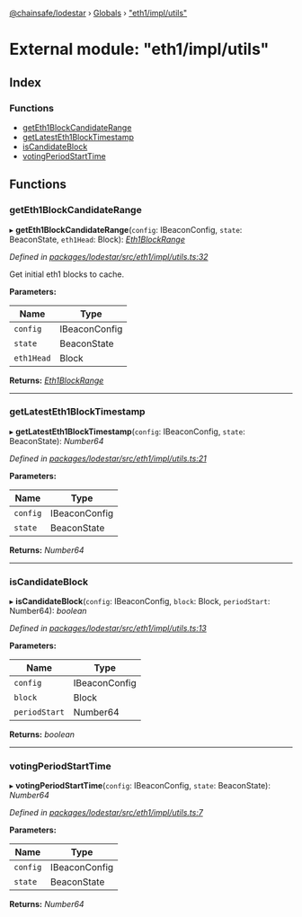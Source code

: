[@chainsafe/lodestar](../README.md) › [Globals](../globals.md) › ["eth1/impl/utils"](_eth1_impl_utils_.md)

# External module: "eth1/impl/utils"

## Index

### Functions

* [getEth1BlockCandidateRange](_eth1_impl_utils_.md#geteth1blockcandidaterange)
* [getLatestEth1BlockTimestamp](_eth1_impl_utils_.md#getlatesteth1blocktimestamp)
* [isCandidateBlock](_eth1_impl_utils_.md#iscandidateblock)
* [votingPeriodStartTime](_eth1_impl_utils_.md#votingperiodstarttime)

## Functions

###  getEth1BlockCandidateRange

▸ **getEth1BlockCandidateRange**(`config`: IBeaconConfig, `state`: BeaconState, `eth1Head`: Block): *[Eth1BlockRange](../interfaces/_eth1_interface_.eth1blockrange.md)*

*Defined in [packages/lodestar/src/eth1/impl/utils.ts:32](https://github.com/ChainSafe/lodestar/blob/0e426d2/packages/lodestar/src/eth1/impl/utils.ts#L32)*

Get initial eth1 blocks to cache.

**Parameters:**

Name | Type |
------ | ------ |
`config` | IBeaconConfig |
`state` | BeaconState |
`eth1Head` | Block |

**Returns:** *[Eth1BlockRange](../interfaces/_eth1_interface_.eth1blockrange.md)*

___

###  getLatestEth1BlockTimestamp

▸ **getLatestEth1BlockTimestamp**(`config`: IBeaconConfig, `state`: BeaconState): *Number64*

*Defined in [packages/lodestar/src/eth1/impl/utils.ts:21](https://github.com/ChainSafe/lodestar/blob/0e426d2/packages/lodestar/src/eth1/impl/utils.ts#L21)*

**Parameters:**

Name | Type |
------ | ------ |
`config` | IBeaconConfig |
`state` | BeaconState |

**Returns:** *Number64*

___

###  isCandidateBlock

▸ **isCandidateBlock**(`config`: IBeaconConfig, `block`: Block, `periodStart`: Number64): *boolean*

*Defined in [packages/lodestar/src/eth1/impl/utils.ts:13](https://github.com/ChainSafe/lodestar/blob/0e426d2/packages/lodestar/src/eth1/impl/utils.ts#L13)*

**Parameters:**

Name | Type |
------ | ------ |
`config` | IBeaconConfig |
`block` | Block |
`periodStart` | Number64 |

**Returns:** *boolean*

___

###  votingPeriodStartTime

▸ **votingPeriodStartTime**(`config`: IBeaconConfig, `state`: BeaconState): *Number64*

*Defined in [packages/lodestar/src/eth1/impl/utils.ts:7](https://github.com/ChainSafe/lodestar/blob/0e426d2/packages/lodestar/src/eth1/impl/utils.ts#L7)*

**Parameters:**

Name | Type |
------ | ------ |
`config` | IBeaconConfig |
`state` | BeaconState |

**Returns:** *Number64*
